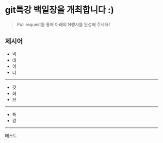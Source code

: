 # git특강 백일장을 개최합니다 :) 
> Pull request를 통해 아래의 N행시를 완성해 주세요!

## 제시어
- 빅
- 데
- 이
- 터
---
- 깃
- 허
- 브
---
- 특
- 강
---
테스트